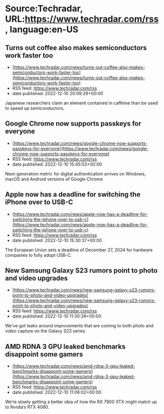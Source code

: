 # Source:Techradar, URL:https://www.techradar.com/rss, language:en-US

## Turns out coffee also makes semiconductors work faster too
 - [https://www.techradar.com/news/turns-out-coffee-also-makes-semiconductors-work-faster-too](https://www.techradar.com/news/turns-out-coffee-also-makes-semiconductors-work-faster-too)
 - RSS feed: https://www.techradar.com/rss
 - date published: 2022-12-10 20:09:29+00:00

Japanese researchers claim an element contained in caffeine than be used to speed up semiconductors.

## Google Chrome now supports passkeys for everyone
 - [https://www.techradar.com/news/google-chrome-now-supports-passkeys-for-everyone](https://www.techradar.com/news/google-chrome-now-supports-passkeys-for-everyone)
 - RSS feed: https://www.techradar.com/rss
 - date published: 2022-12-10 15:45:53+00:00

Next-generation metric for digital authentication arrives on Windows, macOS and Android versions of Google Chrome

## Apple now has a deadline for switching the iPhone over to USB-C
 - [https://www.techradar.com/news/apple-now-has-a-deadline-for-switching-the-iphone-over-to-usb-c](https://www.techradar.com/news/apple-now-has-a-deadline-for-switching-the-iphone-over-to-usb-c)
 - RSS feed: https://www.techradar.com/rss
 - date published: 2022-12-10 15:30:37+00:00

The European Union sets a deadline of December 27, 2024 for hardware companies to fully adopt USB-C.

## New Samsung Galaxy S23 rumors point to photo and video upgrades
 - [https://www.techradar.com/news/new-samsung-galaxy-s23-rumors-point-to-photo-and-video-upgrades](https://www.techradar.com/news/new-samsung-galaxy-s23-rumors-point-to-photo-and-video-upgrades)
 - RSS feed: https://www.techradar.com/rss
 - date published: 2022-12-10 11:30:38+00:00

We've got leaks around improvements that are coming to both photo and video capture on the Galaxy S23 series.

## AMD RDNA 3 GPU leaked benchmarks disappoint some gamers
 - [https://www.techradar.com/news/amd-rdna-3-gpu-leaked-benchmarks-disappoint-some-gamers](https://www.techradar.com/news/amd-rdna-3-gpu-leaked-benchmarks-disappoint-some-gamers)
 - RSS feed: https://www.techradar.com/rss
 - date published: 2022-12-10 11:06:02+00:00

We’re slowly getting a better idea of how the RX 7900 XTX might match up to Nvidia’s RTX 4080.

